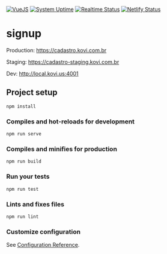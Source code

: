 [![VueJS](https://img.shields.io/badge/app-VueJS%202-green.svg?logo=vue.js&colorB=555&label=)](https://vuejs.org)
[![System Uptime](https://img.shields.io/uptimerobot/ratio/7/m780916317-bd73570f5134dcc0c5cd42d5.svg)](https://status.kovi.us/780916317)
[![Realtime Status](https://img.shields.io/uptimerobot/status/m780916317-bd73570f5134dcc0c5cd42d5.svg)](https://status.kovi.us/780916317)
[![Netlify Status](https://api.netlify.com/api/v1/badges/131cfbf4-c374-44c0-9588-98a916731802/deploy-status)](https://app.netlify.com/sites/kovi-signup-staging/deploys)
# signup

Production: https://cadastro.kovi.com.br

Staging: https://cadastro-staging.kovi.com.br

Dev: http://local.kovi.us:4001

## Project setup
```
npm install
```

### Compiles and hot-reloads for development
```
npm run serve
```

### Compiles and minifies for production
```
npm run build
```

### Run your tests
```
npm run test
```

### Lints and fixes files
```
npm run lint
```

### Customize configuration
See [Configuration Reference](https://cli.vuejs.org/config/).
